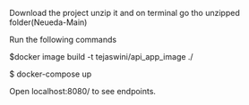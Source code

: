 Download the project unzip it and on terminal go tho unzipped folder(Neueda-Main)

Run the following commands

$docker image build -t tejaswini/api_app_image ./

$ docker-compose up 

Open localhost:8080/ to see endpoints. 
